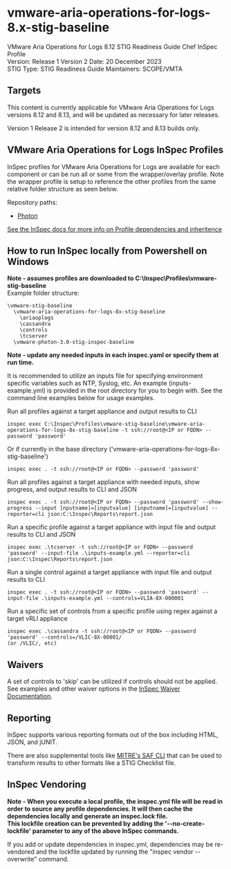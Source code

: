 # vmware-aria-operations-for-logs-8.x-stig-baseline
VMware Aria Operations for Logs 8.12 STIG Readiness Guide Chef InSpec Profile  
Version: Release 1 Version 2 Date: 20 December 2023  
STIG Type: STIG Readiness Guide
Maintainers: SCOPE/VMTA  

## Targets
This content is currently applicable for VMware Aria Operations for Logs versions 8.12 and 8.13, and will be updated as necessary for later releases.

Version 1 Release 2 is intended for version 8.12 and 8.13 builds only.

## VMware Aria Operations for Logs InSpec Profiles

InSpec profiles for VMware Aria Operations for Logs are available for each component or can be run all or some from the wrapper/overlay profile. Note the wrapper profile is setup to reference the other profiles from the same relative folder structure as seen below.  

Repository paths:
* [Photon](https://github.com/vmware/dod-compliance-and-automation/tree/master/photon/3.0/inspec/vmware-photon-3.0-stig-inspec-baseline)

[See the InSpec docs for more info on Profile dependencies and inheritence](https://www.inspec.io/docs/reference/profiles/)


## How to run InSpec locally from Powershell on Windows

**Note - assumes profiles are downloaded to C:\Inspec\Profiles\vmware-stig-baseline**  
Example folder structure:  
```
\vmware-stig-baseline  
  \vmware-aria-operations-for-logs-8x-stig-baseline  
    \ariaoplogs
    \cassandra
    \controls
    \tcserver
  \vmware-photon-3.0-stig-inspec-baseline  
```

**Note - update any needed inputs in each inspec.yaml or specify them at run time.**  

It is recommended to utilize an inputs file for specifying environment specific variables such as NTP, Syslog, etc. An example (inputs-example.yml) is provided in the root directory for you to begin with.  See the command line examples below for usage examples.  


Run all profiles against a target appliance and output results to CLI
```
inspec exec C:\Inspec\Profiles\vmware-stig-baseline\vmware-aria-operations-for-logs-8x-stig-baseline -t ssh://root@<IP or FQDN> --password 'password'
```

Or if currently in the base directory ('vmware-aria-operations-for-logs-8x-stig-baseline')
```
inspec exec . -t ssh://root@<IP or FQDN> --password 'password'
```

Run all profiles against a target appliance with needed inputs, show progress, and output results to CLI and JSON
```
inspec exec . -t ssh://root@<IP or FQDN> --password 'password' --show-progress --input [nputname]=[inputvalue] [inputname]=[inputvalue] --reporter=cli json:C:\Inspec\Reports\report.json
```

Run a specific profile against a target appliance with input file and output results to CLI and JSON
```
inspec exec .\tcserver -t ssh://root@<IP or FQDN> --password 'password' --input-file .\inputs-example.yml --reporter=cli json:C:\Inspec\Reports\report.json
```

Run a single control against a target appliance with input file and output results to CLI
```
inspec exec . -t ssh://root@<IP or FQDN> --password 'password' --input-file .\inputs-example.yml --controls=VLIA-8X-000001
```

Run a specific set of controls from a specific profile using regex against a target vRLI appliance
```
inspec exec .\cassandra -t ssh://root@<IP or FQDN> --password 'password' --controls=/VLIC-8X-00001/
(or /VLIC/, etc)
```

## Waivers
A set of controls to 'skip' can be utilized if controls should not be applied.
See examples and other waiver options in the [InSpec Waiver Documentation](https://docs.chef.io/inspec/waivers/).  

## Reporting
InSpec supports various reporting formats out of the box including HTML, JSON, and jUNIT.  

There are also supplemental tools like [MITRE's SAF CLI](https://github.com/mitre/saf) that can be used to transform results to other formats like a STIG Checklist file.  


## InSpec Vendoring

**Note - When you execute a local profile, the inspec.yml file will be read in order to source any profile dependencies. It will then cache the dependencies locally and generate an inspec.lock file.**  
**This lockfile creation can be prevented by adding the '--no-create-lockfile' parameter to any of the above InSpec commands.**

If you add or update dependencies in inspec.yml, dependencies may be re-vendored and the lockfile updated by running the "inspec vendor --overwrite" command.
